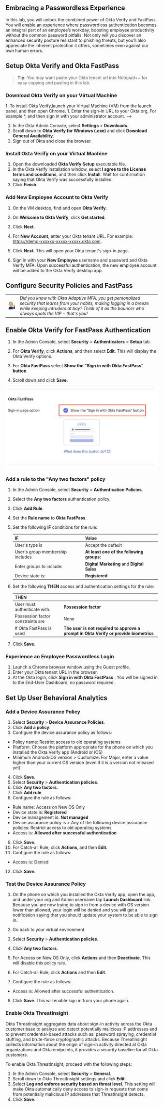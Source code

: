 
## Embracing a Passwordless Experience

In this lab, you will unlock the combined power of Okta Verify and FastPass. You will enable an experience where passwordless authentication becomes an integral part of an employee’s workday, boosting employee productivity without the common password pitfalls. Not only will you discover an enhanced security posture resistant to phishing threats, but you’ll also appreciate the inherent protection it offers, sometimes even against our own human errors.

## Setup Okta Verify and Okta FastPass

>**Tip:** You may want paste your Okta tenant url into Notepad++ for easy copying and pasting in this lab.

### Download Okta Verify on your Virtual Machine

<!-->
1. To install Okta Verify,launch your Virtual Machine (VM) from the launch panel, and then open Chrome.

1. Enter the sign-in URL to your Okta org, For example *<https://demo-xxxxxx-xxxxx-nnnnn.okta.com>, and then sign in with your administrator account.
-->
1. In the Okta Admin Console, select **Settings** > **Downloads**.
1. Scroll down to **Okta Verify for Windows (.exe)** and click **Download General Availability**.
1. Sign out of Okta and close the browser.

### Install Okta Verify on your Virtual Machine

1. Open the downloaded **Okta Verify Setup** executable file.
2. In the Okta Verify installation window, select **I agree to the License terms and conditions**, and then click **Install**.
    Wait for confirmation saying that Okta Verify was successfully installed.
3. Click **Finish**.

### Add New Employee Account to Okta Verify

1. On the VM desktop, find and open **Okta Verify**.

1. On **Welcome to Okta Verify**, click **Get started**.

1. Click **Next**.

1. For **New Account**, enter your Okta tenant URL. For example: <https://demo-xxxxxx-xxxxx-xxxxx.okta.com>.
1. Click **Next**.
This will open your Okta tenant's sign-in page.

1. Sign in with your **New Employee** username and password and Okta Verify MFA.
Upon successful authentication, the new employee account will be added to the Okta Verify desktop app.

## Configure Security Policies and FastPass

|||
   |:-----|:-----|
   |![Alt text](images/011/marc_r74_100.png "Marc says...")|*Did you know with Okta Adaptive MFA, you get personalized security that learns from your habits, making logging in a breeze while keeping intruders at bay? Think of it as the bouncer who always spots the VIP - that's you!*|

## Enable Okta Verify for FastPass Authentication

1. In the Admin Console, select **Security** > **Authenticators** > **Setup** tab.

1. For **Okta Verify**, click **Actions**, and then select **Edit**.
This will display the Okta Verify options.

1. For **Okta FastPass** select **Show the "Sign in with Okta FastPass" button**.
1. Scroll down and click **Save**.

![alt_text](images/011/okta_verify_show_fastpass_button.png "image_tooltip")

### Add a rule to the "Any two factors" policy

1. In the Admin Console, select **Security** > **Authentication Policies**.
2. Select the  **Any two factors** authentication policy.
3. Click **Add Rule**.
4. Set the **Rule name** to **Okta FastPass**.
5. Set the following **IF** conditions for the rule:

    | IF | Value|
    |:-----|:-----|
    |User's  type is| Accept the default |
    |User's group membership includes|**At least one of the following groups:**|
    | Enter groups to include: |  **Digital Marketing** and **Digital Sales**|
     | Device state is: |  **Registered**|'

6. Set the following **THEN** access and authentication settings for the rule:

    |THEN||
    |:-----|:-----|
    |User must authenticate with:| **Possession factor**|
    |Possession factor constraints are|  None |
    |If Okta FastPass is used |**The user is not required to approve a prompt in Okta Verify or provide biometrics**|

7. Click **Save**.

### Experience an Employee Passwordless Login

1. Launch a Chrome browser window using the Guest profile.
1. Enter your Okta tenant URL in the browser.
1. At the Okta login, click **Sign in with Okta FastPass** . You will be signed in to the End-User Dashboard, no password required.

## Set Up User Behavioral Analytics

### Add a Device Assurance Policy

1. Select **Security** > **Device Assurance Policies**.
2. Click **Add a policy**.
3. Configure the device assurance policy as follows:

- Policy name: Restrict access to old operating systems
- Platform: Choose the platform appropriate for the phone on which you installed the Okta Verify app (Android or iOS)
- Minimum Android/iOS version > Customize: For Major, enter a value higher than your current OS version (even if it is a version not released yet)

4. Click **Save**.
5. Select **Security** > **Authentication policies**.
6. Click **Any two factors**.
7. Click **Add rule**.
8. Configure the rule as follows:

- Rule name: Access on New OS Only
- Device state is: **Registered**
- Device management is: **Not managed**
- Device assurance policy is > Any of the following device assurance policies: Restrict access to old operating systems
- Access is: **Allowed after successful authentication**

9. Click **Save**.
10. For Catch-all Rule, click **Actions**, and then **Edit**.
11. Configure the rule as follows:

- Access is: Denied

12. Click **Save**.

### Test the Device Assurance Policy

1. On the phone on which you installed the Okta Verify app, open the app, and under your org and Admin username tap **Launch Dashboard** link.
Because you are now trying to sign in from a device with OS version lower than allowed, your login will be denied and you will get a notification saying that you should update your system to be able to sign in.

2. Go back to your virtual environment.
3. Select **Security** > **Authentication policies**.
4. Click **Any two factors**.
5. For Access on New OS Only, click **Actions** and then **Deactivate**.
This will disable this policy rule.
6. For Catch-all Rule, click **Actions** and then **Edit**.
7. Configure the rule as follows:

- Access is: Allowed after successful authentication.

8. Click **Save**.
This will enable sign in from your phone again.

### Enable Okta ThreatInsight

Okta ThreatInsight aggregates data about sign-in activity across the Okta customer base to analyze and detect potentially malicious IP addresses and to prevent credential-based attacks such as: password spraying, credential stuffing, and brute-force cryptographic attacks. Because ThreatInsight collects information about the origin of sign-in activity directed at Okta organizations and Okta endpoints, it provides a security baseline for all Okta customers.

To enable Okta ThreatInsight, proceed with the following steps:

1. In the Admin Console, select **Security** > **General**.
2. Scroll down to Okta ThreatInsight settings and click **Edit**.
3. Select **Log and enforce security based on threat level**.
This setting will make Okta automatically deny access to sign-in requests that come from potentially malicious IP addresses that ThreatInsight detects.
4. Click **Save**.
